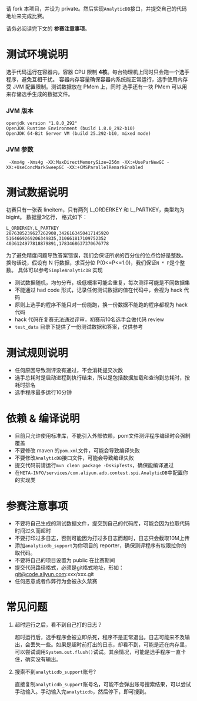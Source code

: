 
请 fork 本项目，并设为 private。然后实现`AnalyticDB`接口，并提交自己的代码地址来完成比赛。

请务必阅读完下文的 **参赛注意事项**。


# 测试环境说明
选手代码运行在容器内，容器 CPU 限制 **4核**。每台物理机上同时只会跑一个选手程序，避免互相干扰。
容器内存容量确保容器内系统能正常运行，选手使用内存受 JVM 配置限制。测试数据放在 PMem 上，同时
选手还有一块 PMem 可以用来存储选手生成的数据文件。

### JVM 版本
```
openjdk version "1.8.0_292"
OpenJDK Runtime Environment (build 1.8.0_292-b10)
OpenJDK 64-Bit Server VM (build 25.292-b10, mixed mode)
```

### JVM 参数
```
 -Xmx4g -Xms4g -XX:MaxDirectMemorySize=256m -XX:+UseParNewGC -XX:+UseConcMarkSweepGC -XX:+CMSParallelRemarkEnabled
```

# 测试数据说明
初赛只有一张表 lineitem，只有两列 L_ORDERKEY 和 L_PARTKEY，类型均为 bigint。
数据量3亿行， 格式如下：
```
L_ORDERKEY,L_PARTKEY
2876385239627262908,3426163450417145920
5164669269206349835,310661817109752352
4036124977818879891,1783468637370676778
```

为了避免精度问题导致答案错误，我们会保证所求的百分位的位点恰好是整数。
换句话说，假设有 N 行数据，求百分位 P(0<=P<=1.0)，我们保证`N * P`是个整数。 
具体可以参考`SimpleAnalyticDB` 实现

- 测试数据随机，均匀分布，极低概率可能会重复，每次测评可能是不同数据集
- 不能通过 had code 形式，记录任何测试数据的值在代码中，会视为 hack 代码  
- 原则上选手的程序不能只对一份能跑，换一份数据不能跑的程序都视为 hack 代码
- hack 代码在复赛无法通过评审，初赛前10名选手会做代码 review
- `test_data` 目录下提供了一份测试数据和答案，仅供参考

# 测试规则说明
- 任何原因导致测评没有通过，不会消耗提交次数
- 选手总耗时是启动进程到执行结束，所以是包括数据加载和查询到总耗时，按耗时排名
- 选手程序最多运行10分钟

# 依赖 & 编译说明
- 目前只允许使用标准库，不能引入外部依赖，pom文件测评程序编译时会强制覆盖
- 不要修改 maven 的`pom.xml`文件，可能会导致编译失败
- 不要修改`AnalyticDB`接口文件，可能会导致编译失败  
- 提交代码前请运行`mvn clean package -DskipTests`，确保能编译通过
- 在`META-INFO/services/com.aliyun.adb.contest.spi.AnalyticDB`中配置你的实现类

# 参赛注意事项
- 不要将自己生成的测试数据文件，提交到自己的代码库，可能会因为拉取代码时间过久而超时
- 不要打印过多日志，否则可能因为打过多日志而超时，日志只会截取10M上传
- 添加`analyticdb_support`为你项目的 reporter，确保测评程序有权限拉你的取代码。
- 不要将自己的项目设置为 public 在比赛期间
- 提交代码路径格式，必须是git格式地址，形如：git@code.aliyun.com:xxx/xxx.git  
- 任何恶意或者作弊行为会被永久禁赛

# 常见问题
1. 超时运行之后，看不到自己打的日志？
   
   超时运行后，选手程序会被立即杀死，程序不是正常退出。日志可能来不及输出，会丢失一些。如果是超时前打出的日志，却看不到，可能是还在内存里，
   可以尝试调用`System.out.flush()`试试。其余情况，可能是选手程序一直卡住，确实没有输出。
   
2. 搜索不到`analyticdb_support`账号?
   
   直接复制`analyticdb_support`账号名，可能不会弹出账号搜索结果，可以尝试手动输入。手动输入完`analyticdb`，然后停下，即可搜到。